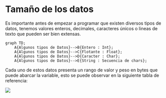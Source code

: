 # Tamaño de los datos

Es importante antes de empezar a programar que existen diversos tipos de datos, tenemos valores enteros, decimales, caracteres únicos o lineas de texto que pueden ser bien extensas.

```mermaid
graph TD;
    A{Algunos tipos de Datos}-->B{Entero : Int};
    A{Algunos tipos de Datos}-->C{Flotante : Float};
    A{Algunos tipos de Datos}-->D{Caracter : Char};
    A{Algunos tipos de Datos}-->E{String : Secuencia de chars};
```

Cada uno de estos datos presenta un rango de valor y peso en bytes que puede abarcar la variable, esto se puede observar en la siguiente tabla de referencia: 

![](https://github.com/Matias3am/Programacion_en_C_Cpp/blob/main/Imagenes/tama%C3%B1o_tipos_de_datos.png)
